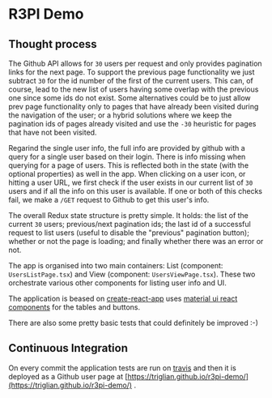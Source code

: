 # R3PI Demo

## Thought process
The Github API allows for `30` users per request and only provides pagination links for the next page. To support the previous page functionality we just subtract `30` for the id number of the first of the current users. This can, of course, lead to the new list of users having some overlap with the previous one since some ids do not exist. Some alternatives could be to just allow prev page functionality only to pages that have already been visited during the navigation of the user; or a hybrid solutions where we keep the pagination ids of pages already visited and use the `-30` heuristic for pages that have not been visited.

Regarind the single user info, the full info are provided by github with a query for a single user based on their login. There is info missing when querying for a page of users. This is reflected both in the state (with the optional properties) as well in the app. When clicking on a user icon, or hitting a user URL, we first check if the user exists in our current list of `30` users and if all the info on this user is available. If one or both of this checks fail, we make a `/GET` request to Github to get this user's info. 

The overall Redux state structure is pretty simple. It holds: the list of the current `30` users; previous/next pagination ids; the last id of a successful request to list users (useful to disable the "previous" pagination button); whether or not the page is loading; and finally whether there was an error or not.

The app is organised into two main containers: List (component: `UsersListPage.tsx`) and View (component: `UsersViewPage.tsx`). These two orchestrate various other components for listing user info and UI.

The application is beased on [create-react-app](https://github.com/facebook/create-react-app) uses [material ui react components](https://material-ui.com/) for the tables and buttons.

There are also some pretty basic tests that could definitely be improved :-)

## Continuous Integration

On every commit the application tests are run on [travis](https://travis-ci.org/triglian/r3pi-demo) and then it is deployed as a Github user page at [https://triglian.github.io/r3pi-demo/](https://triglian.github.io/r3pi-demo/) .